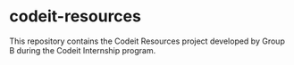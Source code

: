 # codeit-resources
This repository contains the Codeit Resources project developed by Group B during the Codeit Internship program.
